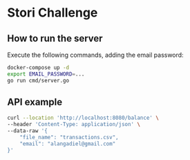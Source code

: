 # Stori Challenge

## How to run the server
Execute the following commands, adding the email password:
```sh
docker-compose up -d
export EMAIL_PASSWORD=...
go run cmd/server.go
```

## API example

```sh
curl --location 'http://localhost:8080/balance' \
--header 'Content-Type: application/json' \
--data-raw '{
    "file_name": "transactions.csv",
    "email": "alangadiel@gmail.com"
}'
```